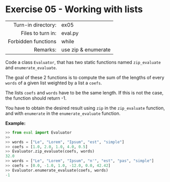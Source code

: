 # Exercise 05 - Working with lists

|                         |                                 |
| -----------------------:| ------------------------------- |
|   Turn-in directory:    |  ex05                           |
|   Files to turn in:     |  eval.py                        |
|   Forbidden functions   |  while                          |
|   Remarks:              |  use zip & enumerate            |

Code a class `Evaluator`, that has two static functions named `zip_evaluate` and `enumerate_evaluate`.

The goal of these 2 functions is to compute the sum of the lengths of every `words` of a given list weighted by a list a `coefs`.

The lists `coefs` and `words` have to be the same length. If this is not the case, the function should return -1.

You have to obtain the desired result using `zip` in the `zip_evaluate` function, and with `enumerate` in the `enumerate_evaluate` function.

**Example:**

```py
>> from eval import Evaluator
>> 
>> words = ["Le", "Lorem", "Ipsum", "est", "simple"]
>> coefs = [1.0, 2.0, 1.0, 4.0, 0.5]
>> Evaluator.zip_evaluate(coefs, words)
32.0
>> words = ["Le", "Lorem", "Ipsum", "n'", "est", "pas", "simple"]
>> coefs = [0.0, -1.0, 1.0, -12.0, 0.0, 42.42]
>> Evaluator.enumerate_evaluate(coefs, words)
-1
```
